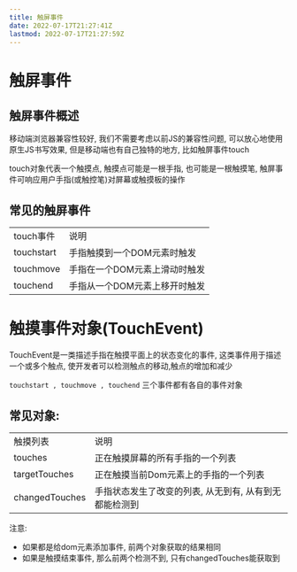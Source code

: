 ```yaml
---
title: 触屏事件
date: 2022-07-17T21:27:41Z
lastmod: 2022-07-17T21:27:59Z
---
```


# 触屏事件

## 触屏事件概述

移动端浏览器兼容性较好, 我们不需要考虑以前JS的兼容性问题, 可以放心地使用原生JS书写效果, 但是移动端也有自己独特的地方, 比如触屏事件touch

touch对象代表一个触摸点, 触摸点可能是一根手指, 也可能是一根触摸笔, 触屏事件可响应用户手指(或触控笔)对屏幕或触摸板的操作

## 常见的触屏事件

|||
| ------------| -------------------------------|
|touch事件|说明|
|touchstart|手指触摸到一个DOM元素时触发|
|touchmove|手指在一个DOM元素上滑动时触发|
|touchend|手指从一个DOM元素上移开时触发|

# 触摸事件对象(TouchEvent)

TouchEvent是一类描述手指在触摸平面上的状态变化的事件, 这类事件用于描述一个或多个触点, 使开发者可以检测触点的移动,触点的增加和减少

`touchstart , touchmove , touchend` 三个事件都有各自的事件对象

## 常见对象:

|||
| ----------------| --------------------------------------------------------|
|触摸列表|说明|
|touches|正在触摸屏幕的所有手指的一个列表|
|targetTouches|正在触摸当前Dom元素上的手指的一个列表|
|changedTouches|手指状态发生了改变的列表, 从无到有, 从有到无都能检测到|

注意:

* 如果都是给dom元素添加事件, 前两个对象获取的结果相同
* 如果是触摸结束事件, 那么前两个检测不到, 只有changedTouches能获取到
